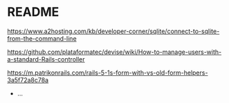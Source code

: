 # README

https://www.a2hosting.com/kb/developer-corner/sqlite/connect-to-sqlite-from-the-command-line

https://github.com/plataformatec/devise/wiki/How-to-manage-users-with-a-standard-Rails-controller

https://m.patrikonrails.com/rails-5-1s-form-with-vs-old-form-helpers-3a5f72a8c78a

* ...
